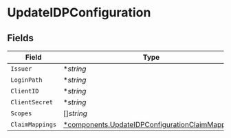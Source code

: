 # UpdateIDPConfiguration


## Fields

| Field                                                                                                             | Type                                                                                                              | Required                                                                                                          | Description                                                                                                       | Example                                                                                                           |
| ----------------------------------------------------------------------------------------------------------------- | ----------------------------------------------------------------------------------------------------------------- | ----------------------------------------------------------------------------------------------------------------- | ----------------------------------------------------------------------------------------------------------------- | ----------------------------------------------------------------------------------------------------------------- |
| `Issuer`                                                                                                          | **string*                                                                                                         | :heavy_minus_sign:                                                                                                | N/A                                                                                                               | https://myidp.com/oauth2                                                                                          |
| `LoginPath`                                                                                                       | **string*                                                                                                         | :heavy_minus_sign:                                                                                                | N/A                                                                                                               | myapp                                                                                                             |
| `ClientID`                                                                                                        | **string*                                                                                                         | :heavy_minus_sign:                                                                                                | N/A                                                                                                               | YOUR_CLIENT_ID                                                                                                    |
| `ClientSecret`                                                                                                    | **string*                                                                                                         | :heavy_minus_sign:                                                                                                | N/A                                                                                                               | YOUR_CLIENT_SECRET                                                                                                |
| `Scopes`                                                                                                          | []*string*                                                                                                        | :heavy_minus_sign:                                                                                                | N/A                                                                                                               |                                                                                                                   |
| `ClaimMappings`                                                                                                   | [*components.UpdateIDPConfigurationClaimMappings](../../models/components/updateidpconfigurationclaimmappings.md) | :heavy_minus_sign:                                                                                                | N/A                                                                                                               |                                                                                                                   |